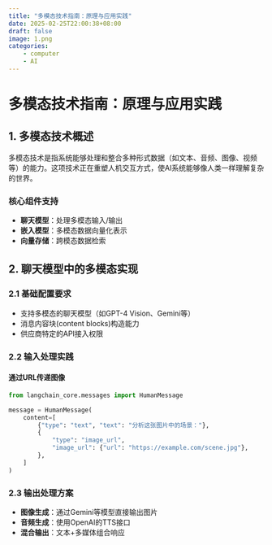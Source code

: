 ```yaml
---
title: "多模态技术指南：原理与应用实践"
date: 2025-02-25T22:00:38+08:00
draft: false
image: 1.png
categories:
    - computer
    - AI
---
```


# 多模态技术指南：原理与应用实践

## 1. 多模态技术概述

多模态技术是指系统能够处理和整合多种形式数据（如文本、音频、图像、视频等）的能力。这项技术正在重塑人机交互方式，使AI系统能够像人类一样理解复杂的世界。

### 核心组件支持
- **聊天模型**：处理多模态输入/输出
- **嵌入模型**：多模态数据向量化表示
- **向量存储**：跨模态数据检索

## 2. 聊天模型中的多模态实现

### 2.1 基础配置要求
- 支持多模态的聊天模型（如GPT-4 Vision、Gemini等）
- 消息内容块(content blocks)构造能力
- 供应商特定的API接入权限

### 2.2 输入处理实践

#### 通过URL传递图像
```python
from langchain_core.messages import HumanMessage

message = HumanMessage(
    content=[
        {"type": "text", "text": "分析这张图片中的场景："},
        {
            "type": "image_url",
            "image_url": {"url": "https://example.com/scene.jpg"},
        },
    ]
)
```

### 2.3 输出处理方案

- **图像生成**：通过Gemini等模型直接输出图片
- **音频生成**：使用OpenAI的TTS接口
- **混合输出**：文本+多媒体组合响应

## 
